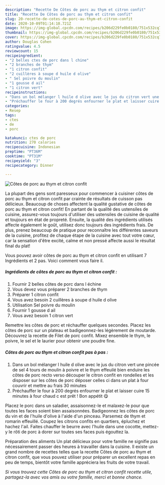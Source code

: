 ```yaml
---
description: "Recette De Côtes de porc au thym et citron confit"
title: "Recette De Côtes de porc au thym et citron confit"
slug: 20-recette-de-cotes-de-porc-au-thym-et-citron-confit
date: 2020-10-09T01:14:10.721Z
image: https://img-global.cpcdn.com/recipes/b206d229fe0b0180/751x532cq70/cotes-de-porc-au-thym-et-citron-confit-photo-principale-de-la-recette.jpg
thumbnail: https://img-global.cpcdn.com/recipes/b206d229fe0b0180/751x532cq70/cotes-de-porc-au-thym-et-citron-confit-photo-principale-de-la-recette.jpg
cover: https://img-global.cpcdn.com/recipes/b206d229fe0b0180/751x532cq70/cotes-de-porc-au-thym-et-citron-confit-photo-principale-de-la-recette.jpg
author: Douglas Cohen
ratingvalue: 4.5
reviewcount: 15
recipeingredient:
- "2 belles ctes de porc dans l chine"
- "2 branches de thym"
- "1 citron confit"
- "2 cuillères à soupe d huile d olive"
- " Sel poivre du moulin"
- "1 gousse d ail"
- "1 citron vert"
recipeinstructions:
- "Dans un bol mélanger l huile d olive avec le jus du citron vert une pincée de sel 4 tours de moulin à poivre et le thym effeuilé bien enduire les côtes de porc recto verso découper le citron confit en rondelles et les disposer sur les côtes de porc déposer celles ci dans un plat à four couvrir et mettre au frais 30 minutes"
- "Préchauffer le four à 200 degrés enfourner le plat et laisser cuire 15 minutes à four chaud c est prêt ! Bon appétit 😋"
categories:
- Resep
tags:
- ctes
- de
- porc

katakunci: ctes de porc 
nutrition: 270 calories
recipecuisine: Indonesian
preptime: "PT36M"
cooktime: "PT31M"
recipeyield: "3"
recipecategory: Dinner

---
```



![Côtes de porc au thym et citron confit](https://img-global.cpcdn.com/recipes/b206d229fe0b0180/751x532cq70/cotes-de-porc-au-thym-et-citron-confit-photo-principale-de-la-recette.jpg)

La plupart des gens sont paresseux pour commencer à cuisiner côtes de porc au thym et citron confit par crainte de résultats de cuisson pas délicieux. Beaucoup de choses affectent la qualité gustative de côtes de porc au thym et citron confit! En partant de la qualité des ustensiles de cuisine, assurez-vous toujours d'utiliser des ustensiles de cuisine de qualité et toujours en état de propreté. Ensuite, la qualité des ingrédients utilisés affecte également le goût, utilisez donc toujours des ingrédients frais. De plus, prenez beaucoup de pratique pour reconnaître les différentes saveurs de la cuisine, profitez de chaque étape de la cuisine avec tout votre cœur, car la sensation d'être excité, calme et non pressé affecte aussi le résultat final du plat!

<!--inarticleads1-->

Vous pouvez avoir côtes de porc au thym et citron confit en utilisant 7 Ingrédients et 2 pas. Voici comment vous faire il.

##### Ingrédients de côtes de porc au thym et citron confit :

1. Fournir 2 belles côtes de porc dans l échine
1. Vous devez vous préparer 2 branches de thym
1. Préparer 1 citron confit
1. Vous avez besoin 2 cuillères à soupe d huile d olive
1. Utilisation  Sel poivre du moulin
1. Fournir 1 gousse d ail
1. Vous avez besoin 1 citron vert


Remettre les côtes de porc et réchauffer quelques secondes. Placez les côtes de porc sur un plateau et badigeonnez-les légèrement de moutarde. Découvrez la recette de Filet de porc confit. Mixez ensemble le thym, le poivre, le sel et le laurier pour obtenir une poudre fine. 

<!--inarticleads2-->

##### Côtes de porc au thym et citron confit pas à pas :

1. Dans un bol mélanger l huile d olive avec le jus du citron vert une pincée de sel 4 tours de moulin à poivre et le thym effeuilé bien enduire les côtes de porc recto verso découper le citron confit en rondelles et les disposer sur les côtes de porc déposer celles ci dans un plat à four couvrir et mettre au frais 30 minutes
1. Préchauffer le four à 200 degrés enfourner le plat et laisser cuire 15 minutes à four chaud c est prêt ! Bon appétit 😋


Placez le porc dans un saladier, assaisonnez-le et malaxez-le pour que toutes les faces soient bien assaisonnées. Badigeonnez les côtes de porc du vin et de l&#39;huile d&#39;olive à l&#39;aide d&#39;un pinceau. Parsemez de thym et romarin effeuillé. Coupez les citrons confits en quartiers, épluchez et hachez l&#39;ail. Faites chauffer le beurre avec l&#39;huile dans une cocotte, mettez-y le rôti de porc à dorer sur toutes ses faces puis égouttez la. 

<!--inarticleads1-->

<p>
Préparation des aliments Un plat délicieux pour votre famille ne signifie pas nécessairement passer des heures à travailler dans la cuisine. Il existe un grand nombre de recettes telles que la recette Côtes de porc au thym et citron confit, que vous pouvez utiliser pour préparer un excellent repas en peu de temps, bientôt votre famille appréciera les fruits de votre travail.
</p>

<p>
<i>Si vous trouvez cette Côtes de porc au thym et citron confit recette utile, partagez-la avec vos amis ou votre famille, merci et bonne chance.</i>
</p>
